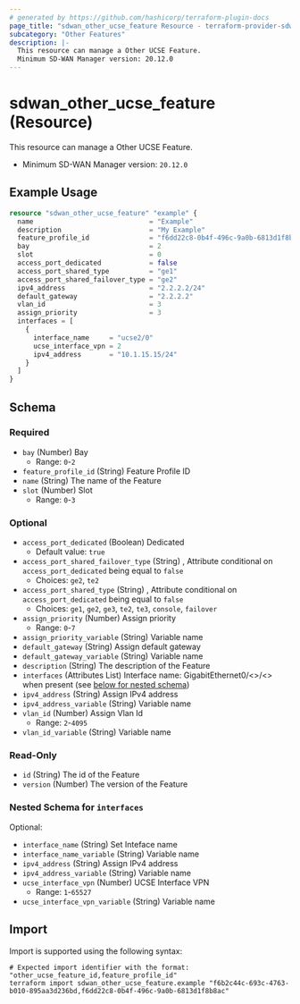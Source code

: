```yaml
---
# generated by https://github.com/hashicorp/terraform-plugin-docs
page_title: "sdwan_other_ucse_feature Resource - terraform-provider-sdwan"
subcategory: "Other Features"
description: |-
  This resource can manage a Other UCSE Feature.
  Minimum SD-WAN Manager version: 20.12.0
---
```


# sdwan_other_ucse_feature (Resource)

This resource can manage a Other UCSE Feature.
  - Minimum SD-WAN Manager version: `20.12.0`

## Example Usage

```terraform
resource "sdwan_other_ucse_feature" "example" {
  name                             = "Example"
  description                      = "My Example"
  feature_profile_id               = "f6dd22c8-0b4f-496c-9a0b-6813d1f8b8ac"
  bay                              = 2
  slot                             = 0
  access_port_dedicated            = false
  access_port_shared_type          = "ge1"
  access_port_shared_failover_type = "ge2"
  ipv4_address                     = "2.2.2.2/24"
  default_gateway                  = "2.2.2.2"
  vlan_id                          = 3
  assign_priority                  = 3
  interfaces = [
    {
      interface_name     = "ucse2/0"
      ucse_interface_vpn = 2
      ipv4_address       = "10.1.15.15/24"
    }
  ]
}
```

<!-- schema generated by tfplugindocs -->
## Schema

### Required

- `bay` (Number) Bay
  - Range: `0`-`2`
- `feature_profile_id` (String) Feature Profile ID
- `name` (String) The name of the Feature
- `slot` (Number) Slot
  - Range: `0`-`3`

### Optional

- `access_port_dedicated` (Boolean) Dedicated
  - Default value: `true`
- `access_port_shared_failover_type` (String) , Attribute conditional on `access_port_dedicated` being equal to `false`
  - Choices: `ge2`, `te2`
- `access_port_shared_type` (String) , Attribute conditional on `access_port_dedicated` being equal to `false`
  - Choices: `ge1`, `ge2`, `ge3`, `te2`, `te3`, `console`, `failover`
- `assign_priority` (Number) Assign priority
  - Range: `0`-`7`
- `assign_priority_variable` (String) Variable name
- `default_gateway` (String) Assign default gateway
- `default_gateway_variable` (String) Variable name
- `description` (String) The description of the Feature
- `interfaces` (Attributes List) Interface name: GigabitEthernet0/<>/<> when present (see [below for nested schema](#nestedatt--interfaces))
- `ipv4_address` (String) Assign IPv4 address
- `ipv4_address_variable` (String) Variable name
- `vlan_id` (Number) Assign Vlan Id
  - Range: `2`-`4095`
- `vlan_id_variable` (String) Variable name

### Read-Only

- `id` (String) The id of the Feature
- `version` (Number) The version of the Feature

<a id="nestedatt--interfaces"></a>
### Nested Schema for `interfaces`

Optional:

- `interface_name` (String) Set Inteface name
- `interface_name_variable` (String) Variable name
- `ipv4_address` (String) Assign IPv4 address
- `ipv4_address_variable` (String) Variable name
- `ucse_interface_vpn` (Number) UCSE Interface VPN
  - Range: `1`-`65527`
- `ucse_interface_vpn_variable` (String) Variable name

## Import

Import is supported using the following syntax:

```shell
# Expected import identifier with the format: "other_ucse_feature_id,feature_profile_id"
terraform import sdwan_other_ucse_feature.example "f6b2c44c-693c-4763-b010-895aa3d236bd,f6dd22c8-0b4f-496c-9a0b-6813d1f8b8ac"
```
